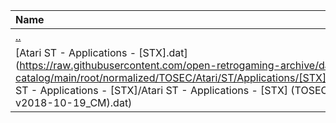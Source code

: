 |Name|Size|
|:---|---:|
|[..](../index.html)|DIR|
|[Atari ST - Applications - [STX].dat](https://raw.githubusercontent.com/open-retrogaming-archive/dat-catalog/main/root/normalized/TOSEC/Atari/ST/Applications/[STX]/Atari ST - Applications - [STX]/Atari ST - Applications - [STX] (TOSEC-v2018-10-19_CM).dat)|13776|
